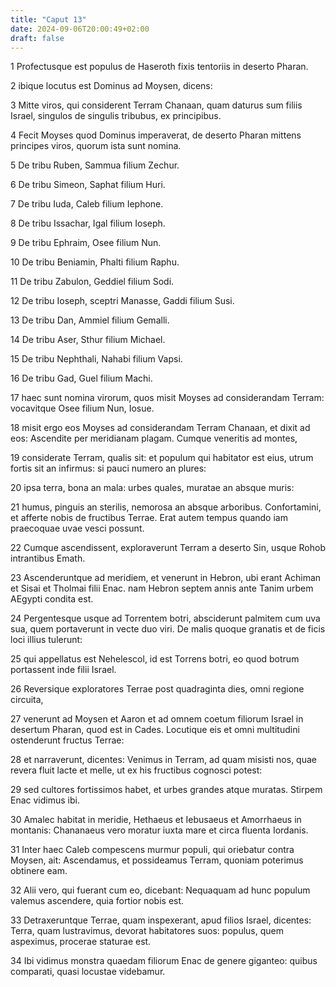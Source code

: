 ```yaml
---
title: "Caput 13"
date: 2024-09-06T20:00:49+02:00
draft: false
---
```



1 Profectusque est populus de Haseroth fixis tentoriis in deserto Pharan.

2 ibique locutus est Dominus ad Moysen, dicens:

3 Mitte viros, qui considerent Terram Chanaan, quam daturus sum filiis Israel, singulos de singulis tribubus, ex principibus.

4 Fecit Moyses quod Dominus imperaverat, de deserto Pharan mittens principes viros, quorum ista sunt nomina.

5 De tribu Ruben, Sammua filium Zechur.

6 De tribu Simeon, Saphat filium Huri.

7 De tribu Iuda, Caleb filium Iephone.

8 De tribu Issachar, Igal filium Ioseph.

9 De tribu Ephraim, Osee filium Nun.

10 De tribu Beniamin, Phalti filium Raphu.

11 De tribu Zabulon, Geddiel filium Sodi.

12 De tribu Ioseph, sceptri Manasse, Gaddi filium Susi.

13 De tribu Dan, Ammiel filium Gemalli.

14 De tribu Aser, Sthur filium Michael.

15 De tribu Nephthali, Nahabi filium Vapsi.

16 De tribu Gad, Guel filium Machi.

17 haec sunt nomina virorum, quos misit Moyses ad considerandam Terram: vocavitque Osee filium Nun, Iosue.

18 misit ergo eos Moyses ad considerandam Terram Chanaan, et dixit ad eos: Ascendite per meridianam plagam. Cumque veneritis ad montes,

19 considerate Terram, qualis sit: et populum qui habitator est eius, utrum fortis sit an infirmus: si pauci numero an plures:

20 ipsa terra, bona an mala: urbes quales, muratae an absque muris:

21 humus, pinguis an sterilis, nemorosa an absque arboribus. Confortamini, et afferte nobis de fructibus Terrae. Erat autem tempus quando iam praecoquae uvae vesci possunt.

22 Cumque ascendissent, exploraverunt Terram a deserto Sin, usque Rohob intrantibus Emath.

23 Ascenderuntque ad meridiem, et venerunt in Hebron, ubi erant Achiman et Sisai et Tholmai filii Enac. nam Hebron septem annis ante Tanim urbem AEgypti condita est.

24 Pergentesque usque ad Torrentem botri, absciderunt palmitem cum uva sua, quem portaverunt in vecte duo viri. De malis quoque granatis et de ficis loci illius tulerunt:

25 qui appellatus est Nehelescol, id est Torrens botri, eo quod botrum portassent inde filii Israel.

26 Reversique exploratores Terrae post quadraginta dies, omni regione circuita,

27 venerunt ad Moysen et Aaron et ad omnem coetum filiorum Israel in desertum Pharan, quod est in Cades. Locutique eis et omni multitudini ostenderunt fructus Terrae:

28 et narraverunt, dicentes: Venimus in Terram, ad quam misisti nos, quae revera fluit lacte et melle, ut ex his fructibus cognosci potest:

29 sed cultores fortissimos habet, et urbes grandes atque muratas. Stirpem Enac vidimus ibi.

30 Amalec habitat in meridie, Hethaeus et Iebusaeus et Amorrhaeus in montanis: Chananaeus vero moratur iuxta mare et circa fluenta Iordanis.

31 Inter haec Caleb compescens murmur populi, qui oriebatur contra Moysen, ait: Ascendamus, et possideamus Terram, quoniam poterimus obtinere eam.

32 Alii vero, qui fuerant cum eo, dicebant: Nequaquam ad hunc populum valemus ascendere, quia fortior nobis est.

33 Detraxeruntque Terrae, quam inspexerant, apud filios Israel, dicentes: Terra, quam lustravimus, devorat habitatores suos: populus, quem aspeximus, procerae staturae est.

34 Ibi vidimus monstra quaedam filiorum Enac de genere giganteo: quibus comparati, quasi locustae videbamur.

